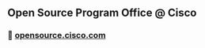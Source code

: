 ## Open Source Program Office @ Cisco

### :wave: [opensource.cisco.com](https://opensource.cisco.com)
